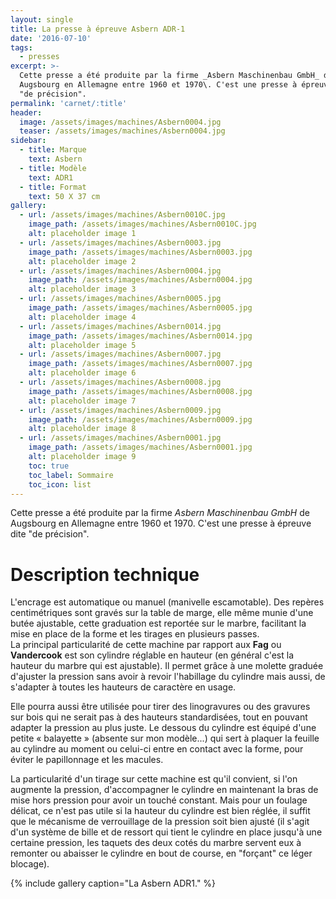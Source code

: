 ```yaml
---
layout: single
title: La presse à épreuve Asbern ADR-1
date: '2016-07-10'
tags:
  - presses
excerpt: >-
  Cette presse a été produite par la firme _Asbern Maschinenbau GmbH_ de
  Augsbourg en Allemagne entre 1960 et 1970\. C'est une presse à épreuve dite
  "de précision".
permalink: 'carnet/:title'
header:
  image: /assets/images/machines/Asbern0004.jpg
  teaser: /assets/images/machines/Asbern0004.jpg
sidebar:
  - title: Marque
    text: Asbern
  - title: Modèle
    text: ADR1
  - title: Format
    text: 50 X 37 cm
gallery:
  - url: /assets/images/machines/Asbern0010C.jpg
    image_path: /assets/images/machines/Asbern0010C.jpg
    alt: placeholder image 1
  - url: /assets/images/machines/Asbern0003.jpg
    image_path: /assets/images/machines/Asbern0003.jpg
    alt: placeholder image 2
  - url: /assets/images/machines/Asbern0004.jpg
    image_path: /assets/images/machines/Asbern0004.jpg
    alt: placeholder image 3
  - url: /assets/images/machines/Asbern0005.jpg
    image_path: /assets/images/machines/Asbern0005.jpg
    alt: placeholder image 4
  - url: /assets/images/machines/Asbern0014.jpg
    image_path: /assets/images/machines/Asbern0014.jpg
    alt: placeholder image 5
  - url: /assets/images/machines/Asbern0007.jpg
    image_path: /assets/images/machines/Asbern0007.jpg
    alt: placeholder image 6
  - url: /assets/images/machines/Asbern0008.jpg
    image_path: /assets/images/machines/Asbern0008.jpg
    alt: placeholder image 7
  - url: /assets/images/machines/Asbern0009.jpg
    image_path: /assets/images/machines/Asbern0009.jpg
    alt: placeholder image 8
  - url: /assets/images/machines/Asbern0001.jpg
    image_path: /assets/images/machines/Asbern0001.jpg
    alt: placeholder image 9
    toc: true
    toc_label: Sommaire
    toc_icon: list
---
```


Cette presse a été produite par la firme _Asbern Maschinenbau GmbH_ de Augsbourg en Allemagne entre 1960 et 1970\. C'est une presse à épreuve dite "de précision".

# Description technique

L'encrage est automatique ou manuel (manivelle escamotable). Des repères centimétriques sont gravés sur la table de marge, elle même munie d'une butée ajustable, cette graduation est reportée sur le marbre, facilitant la mise en place de la forme et les tirages en plusieurs passes.<br>
La principal particularité de cette machine par rapport aux **Fag** ou **Vandercook** est son cylindre réglable en hauteur (en général c'est la hauteur du marbre qui est ajustable). Il permet grâce à une molette graduée d'ajuster la pression sans avoir à revoir l'habillage du cylindre mais aussi, de s'adapter à toutes les hauteurs de caractère en usage.<br>

Elle pourra aussi être utilisée pour tirer des linogravures ou des gravures sur bois qui ne serait pas à des hauteurs standardisées, tout en pouvant adapter la pression au plus juste. Le dessous du cylindre est équipé d'une petite « balayette » (absente sur mon modèle...) qui sert à plaquer la feuille au cylindre au moment ou celui-ci entre en contact avec la forme, pour éviter le papillonnage et les macules.<br>

La particularité d'un tirage sur cette machine est qu'il convient, si l'on augmente la pression, d'accompagner le cylindre en maintenant la bras de mise hors pression pour avoir un touché constant. Mais pour un foulage délicat, ce n'est pas utile si la hauteur du cylindre est bien réglée, il suffit que le mécanisme de verrouillage de la pression soit bien ajusté (il s'agit d'un système de bille et de ressort qui tient le cylindre en place jusqu'à une certaine pression, les taquets des deux cotés du marbre servent eux à remonter ou abaisser le cylindre en bout de course, en "forçant" ce léger blocage).

{% include gallery caption="La Asbern ADR1." %}
